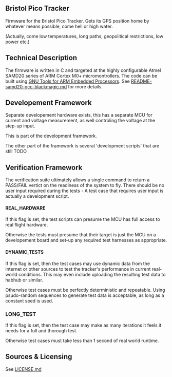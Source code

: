 ## Bristol Pico Tracker ##

Firmware for the Bristol Pico Tracker. Gets its GPS position home
by whatever means possible, come hell or high water.

(Actually, come low temperatures, long paths, geopolitical
restrictions, low power etc.)

## Technical Description ##

The firmware is written in C and targeted at the highly configurable
Atmel SAMD20 series of ARM Cortex M0+ micromontrollers. The code can
be built using
[GNU Tools for ARM Embedded Processors](https://launchpad.net/gcc-arm-embedded/).
See [README-samd20-gcc-blackmagic.md](README-samd20-gcc-blackmagic.md)
for more details.

## Developement Framework ##

Separate developement hardware exists, this has a separate MCU for
current and voltage measurement, as well controling the voltage at the
step-up input.

This is part of the development framework.

The other part of the framework is several 'development scripts' that
are still TODO

## Verification Framework ##

The verification suite ultimately allows a single command to return a
PASS/FAIL vertict on the readiness of the system to fly. There should
be no user input required during the tests - A test case that requires user
input is actually a development script.

#### REAL_HARDWARE

If this flag is set, the test scripts can presume the MCU has full
access to real flight hardware.

Otherwise the tests must presume that their target is just the MCU on
a developement board and set-up any required test harnesses as appropriate.

#### DYNAMIC_TESTS

If this flag is set, then the test cases may use dynamic data from
the internet or other sources to test the tracker's performance in
current real-world conditions. This may even include uploading the
resulting test data to habhub or similar.

Otherwise test cases must be perfectly deterministic and
repeatable. Using psudo-random sequences to generate test data is
acceptable, as long as a constant seed is used.

### LONG_TEST

If this flag is set, then the test case may make as many iterations it
feels it needs for a full and thorough test.

Otherwise test cases must take less than 1 second of real world runtime.

## Sources & Licensing ##

See [LICENSE.md](LICENSE.md)
